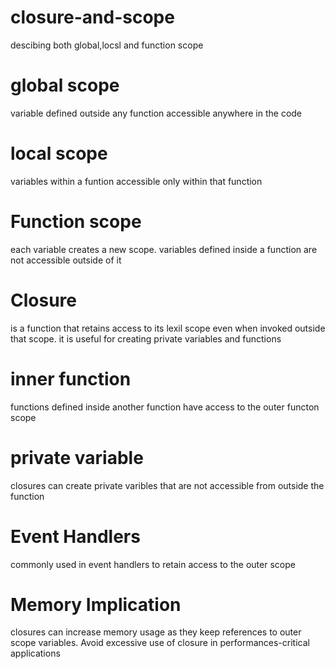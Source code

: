 # closure-and-scope
descibing both global,locsl and function scope
# global scope
variable defined outside any function accessible anywhere in the code
# local scope
variables within a funtion accessible only within that function
# Function scope
each variable creates a new scope. variables defined inside a function are not accessible outside of it
# Closure
is a function that retains access to its lexil scope even when invoked outside that scope. it is useful for creating private variables and functions
# inner function
functions defined inside another function have access to the outer functon scope
# private variable
closures can create private varibles that are not accessible from outside the function
# Event Handlers
commonly used in event handlers to retain access to the outer scope
# Memory Implication
closures can increase memory usage as they keep references to outer scope variables. Avoid excessive use of closure in performances-critical applications

